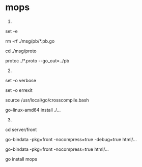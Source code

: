 # mops
1)

set -e

rm -rf ./msg/pb/*.pb.go

cd ./msg/proto

protoc ./*.proto --go_out=../pb


2)

set -o verbose

set -o errexit

source /usr/local/go/crosscompile.bash

go-linux-amd64 install ./...


3)

cd server/front

go-bindata -pkg=front -nocompress=true -debug=true html/...

go-bindata -pkg=front -nocompress=true html/...

go install mops

